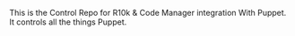 This is the Control Repo for R10k & Code Manager integration
With Puppet.  It controls all the things Puppet.
